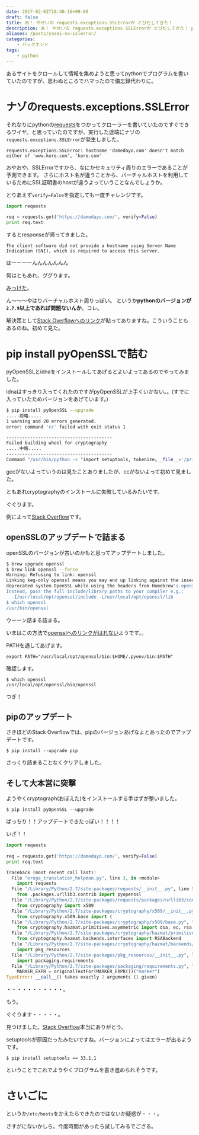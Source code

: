 ```yaml
---
date: 2017-02-02T18:40:16+09:00
draft: false
title: あ！ やせいの requests.exceptions.SSLErrorが とびだしてきた！
description: あ！ やせいの requests.exceptions.SSLErrorが とびだしてきた！ pyonk は どうする？
aliases: /posts/yasei-no-sslerror/
categories:
    - バックエンド
tags:
    - python
---
```


あるサイトをクロールして情報を集めようと思ってpythonでプログラムを書いていたのですが、思わぬところでハマったので備忘録代わりに。

# ナゾのrequests.exceptions.SSLError
それなりにpythonの[requests](http://docs.python-requests.org/en/master/)をつかってクローラーを書いていたのですぐできるワイヤ。と思っていたのですが、実行した途端にナゾの`requests.exceptions.SSLError`が発生しました。

`requests.exceptions.SSLError: hostname 'damedayo.com' doesn't match either of 'www.kore.com', 'kore.com'`

おやおや、SSLErrorですから、なにかセキュリティ周りのエラーであることが予測できます。
さらにホスト名が違うことから、バーチャルホストを利用しているためにSSL証明書のhostが違うよっていうことなんでしょうか。

とりあえず`verify=False`を指定しても一度チャレンジです。

```python
import requests
 
req = requests.get('https://damedayo.com/', verify=False)
print req.text
```

するとresponseが帰ってきました。

`The client software did not provide a hostname using Server Name Indication (SNI), which is required to access this server. `

はーーーーんんんんんんん

何はともあれ、ググります。

[みっけた](http://docs.python-requests.org/en/latest/community/faq/#what-are-hostname-doesn-t-match-errors)。

ん〜〜〜やはりバーチャルホスト周りっぽい。
というか**pythonのバージョンが`2.7.9`以上であれば問題ないんか**。コレ。

解決策として[Stack Overflowへのリンク](https://stackoverflow.com/questions/18578439/using-requests-with-tls-doesnt-give-sni-support/18579484#18579484)が貼ってありますね。こういうこともあるのね。初めて見た。

# pip install pyOpenSSLで詰む
pyOpenSSLとidnaをインストールしてあげるとよいよってあるのでやってみました。

idnaはすっきり入ってくれたのですがpyOpenSSLが上手くいかない。。(すでに入っていたためバージョンをあげています。)
```bash
$ pip install pyOpenSSL --upgrade
.....前略.....
1 warning and 20 errors generated.
error: command 'cc' failed with exit status 1

----------------------------------------
Failed building wheel for cryptography
.....中略.....
----------------------------------------
Command "/usr/bin/python -c "import setuptools, tokenize;__file__='/private/tmp/pip-build-OtiuE0/cryptography/setup.py';exec(compile(getattr(tokenize, 'open', open)(__file__).read().replace('\r\n', '\n'), __file__, 'exec'))" install --record /tmp/pip-1pK2m3-record/install-record.txt --single-version-externally-managed --compile" failed with error code 1 in /private/tmp/pip-build-OtiuE0/cryptography
```

gccがないよっていうのは見たことありましたが、ccがないよって初めて見ました。

ともあれcryptographyのインストールに失敗しているみたいです。

ぐぐります。

例によって[Stack Overflow](http://stackoverflow.com/questions/22073516/failed-to-install-python-cryptography-package-with-pip-and-setup-py)です。

## openSSLのアップデートで詰まる
openSSLのバージョンが古いのかもと思ってアップデートしました。

```bash
$ brew upgrade openssl
$ brew link openssl --force
Warning: Refusing to link: openssl
Linking keg-only openssl means you may end up linking against the insecure,
deprecated system OpenSSL while using the headers from Homebrew's openssl.
Instead, pass the full include/library paths to your compiler e.g.:
  -I/usr/local/opt/openssl/include -L/usr/local/opt/openssl/lib
$ which openssl
/usr/bin/openssl
```

ウーーン詰まる詰まる。

いまはこの方法で[opensslへのリンクがはれない](http://qiita.com/dasisyouyu/items/c9621c29b0fe79d2b7c4)ようです。。

PATHを通してあげます。
```
export PATH="/usr/local/opt/openssl/bin:$HOME/.pyenv/bin:$PATH"
```

確認します。

```
$ which openssl
/usr/local/opt/openssl/bin/openssl
```

つぎ！

## pipのアップデート
さきほどのStack Overflowでは、pipのバージョンあげなよとあったのでアップデートです。
```
$ pip install --upgrade pip
```
さっくり詰まることなくクリアしました。

## そして大本営に突撃
ようやくcryptograph(おぼえた)をインストールする手はずが整いました。

```
$ pip install pyOpenSSL --upgrade
```

ばっちり！！アップデートできたっぽい！！！！

いざ！！

```python
import requests
 
req = requests.get('https://damedayo.com/', verify=False)
print req.text
```

```python
Traceback (most recent call last):
  File "eroge_translation_helpman.py", line 3, in <module>
    import requests
  File "/Library/Python/2.7/site-packages/requests/__init__.py", line 52, in <module>
    from .packages.urllib3.contrib import pyopenssl
  File "/Library/Python/2.7/site-packages/requests/packages/urllib3/contrib/pyopenssl.py", line 48, in <module>
    from cryptography import x509
  File "/Library/Python/2.7/site-packages/cryptography/x509/__init__.py", line 7, in <module>
    from cryptography.x509.base import (
  File "/Library/Python/2.7/site-packages/cryptography/x509/base.py", line 15, in <module>
    from cryptography.hazmat.primitives.asymmetric import dsa, ec, rsa
  File "/Library/Python/2.7/site-packages/cryptography/hazmat/primitives/asymmetric/rsa.py", line 14, in <module>
    from cryptography.hazmat.backends.interfaces import RSABackend
  File "/Library/Python/2.7/site-packages/cryptography/hazmat/backends/__init__.py", line 7, in <module>
    import pkg_resources
  File "/Library/Python/2.7/site-packages/pkg_resources/__init__.py", line 72, in <module>
    import packaging.requirements
  File "/Library/Python/2.7/site-packages/packaging/requirements.py", line 59, in <module>
    MARKER_EXPR = originalTextFor(MARKER_EXPR())("marker")
TypeError: __call__() takes exactly 2 arguments (1 given)
```

・・・・・・・・・・・。

もう。

ぐぐります・・・・・。

見つけました。[Stack Overflow](http://stackoverflow.com/a/41841210)本当にありがとう。

setuptoolsが原因だったみたいですね。バージョンによってはエラーが出るようです。

```
$ pip install setuptools == 33.1.1
```

ということでこれでようやくプログラムを書き進められそうです。

# さいごに
というか`/etc/hosts`をかえたらできたのではないか疑惑が・・・。

さすがにないかしら。今度時間があったら試してみるでござる。
